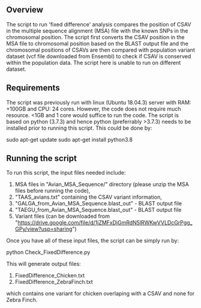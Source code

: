 ## Overview ##

The script to run 'fixed difference' analysis compares the position of CSAV in the multiple sequence alignment (MSA) file with the known SNPs in the chromosomal position. The script first converts the CSAV position in the MSA file to chromosomal position based on the BLAST output file and the chromosomal positions of CSAVs are then compared with population variant dataset (vcf file downloaded from Ensembl) to check if CSAV is conserved within the population data. The script here is unable to run on different dataset.

## Requirements ##

The script was previously run with linux (Ubuntu 18.04.3) server with RAM: +100GB and CPU: 24 cores. However, the code does not require much resource. <1GB and 1 core would suffice to run the code. The script is based on python (3.7.3) and hence python (preferrably >3.7.3) needs to be installed prior to running this script. This could be done by:

sudo apt-get update
sudo apt-get install python3.8

## Running the script ##

To run this script, the input files needed include:

1. MSA files in "Avian_MSA_Sequence/" directory (please unzip the MSA files before running the code),
2. "TAAS_avians.txt" containing the CSAV variant information,
3. "GALGA_from_Avian_MSA_Sequence.blast_out" - BLAST output file
4. "TAEGU_from_Avian_MSA_Sequence.blast_out" - BLAST output file
5. Variant files (can be downloaded from "https://drive.google.com/file/d/1jZMFxDjGmRdN5lRWKwVVLDcGrPgg_GPy/view?usp=sharing")

Once you have all of these input files, the script can be simply run by:

python Check_FixedDifference.py

This will generate output files:

1. FixedDifference_Chicken.txt
2. FixedDifference_ZebraFinch.txt

which contains one variant for chicken overlaping with a CSAV and none for Zebra Finch.
